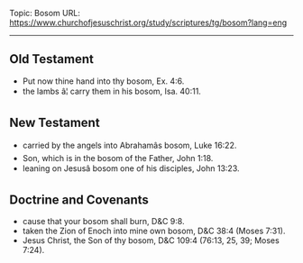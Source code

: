 Topic: Bosom
URL: https://www.churchofjesuschrist.org/study/scriptures/tg/bosom?lang=eng

---

## Old Testament

- Put now thine hand into thy bosom, Ex. 4:6.
- the lambs â¦ carry them in his bosom, Isa. 40:11.

## New Testament

- carried by the angels into Abrahamâs bosom, Luke 16:22.
- Son, which is in the bosom of the Father, John 1:18.
- leaning on Jesusâ bosom one of his disciples, John 13:23.

## Doctrine and Covenants

- cause that your bosom shall burn, D&C 9:8.
- taken the Zion of Enoch into mine own bosom, D&C 38:4 (Moses 7:31).
- Jesus Christ, the Son of thy bosom, D&C 109:4 (76:13, 25, 39; Moses 7:24).

